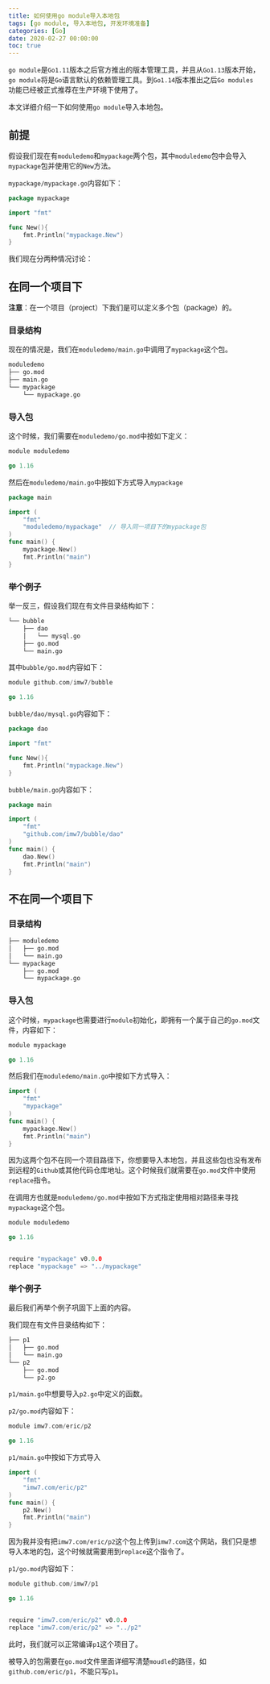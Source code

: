```yaml
---
title: 如何使用go module导入本地包
tags: [go module, 导入本地包, 开发环境准备]
categories: [Go]
date: 2020-02-27 00:00:00
toc: true
---
```


`go module`是`Go1.11`版本之后官方推出的版本管理工具，并且从`Go1.13`版本开始，`go module`将是`Go`语言默认的依赖管理工具。到`Go1.14`版本推出之后`Go modules` 功能已经被正式推荐在生产环境下使用了。<!--more-->

本文详细介绍一下如何使用`go module`导入本地包。

## 前提

假设我们现在有`moduledemo`和`mypackage`两个包，其中`moduledemo`包中会导入`mypackage`包并使用它的`New`方法。

`mypackage/mypackage.go`内容如下：

```go
package mypackage

import "fmt"

func New(){
	fmt.Println("mypackage.New")
}
```

我们现在分两种情况讨论：

## 在同一个项目下

**注意**：在一个项目（project）下我们是可以定义多个包（package）的。

### 目录结构

现在的情况是，我们在`moduledemo/main.go`中调用了`mypackage`这个包。

```bash
moduledemo
├── go.mod
├── main.go
└── mypackage
    └── mypackage.go
```

### 导入包

这个时候，我们需要在`moduledemo/go.mod`中按如下定义：

```go
module moduledemo

go 1.16
```

然后在`moduledemo/main.go`中按如下方式导入`mypackage`

```go
package main

import (
	"fmt"
	"moduledemo/mypackage"  // 导入同一项目下的mypackage包
)
func main() {
	mypackage.New()
	fmt.Println("main")
}
```

### 举个例子

举一反三，假设我们现在有文件目录结构如下：

```bash
└── bubble
    ├── dao
    │   └── mysql.go
    ├── go.mod
    └── main.go
```

其中`bubble/go.mod`内容如下：

```go
module github.com/imw7/bubble

go 1.16
```

`bubble/dao/mysql.go`内容如下：

```go
package dao

import "fmt"

func New(){
	fmt.Println("mypackage.New")
}
```

`bubble/main.go`内容如下：

```go
package main

import (
	"fmt"
	"github.com/imw7/bubble/dao"
)
func main() {
	dao.New()
	fmt.Println("main")
}
```

## 不在同一个项目下

### 目录结构

```bash
├── moduledemo
│   ├── go.mod
│   └── main.go
└── mypackage
    ├── go.mod
    └── mypackage.go
```

### 导入包

这个时候，`mypackage`也需要进行`module`初始化，即拥有一个属于自己的`go.mod`文件，内容如下：

```go
module mypackage

go 1.16
```

然后我们在`moduledemo/main.go`中按如下方式导入：

```go
import (
	"fmt"
	"mypackage"
)
func main() {
	mypackage.New()
	fmt.Println("main")
}
```

因为这两个包不在同一个项目路径下，你想要导入本地包，并且这些包也没有发布到远程的`Github`或其他代码仓库地址。这个时候我们就需要在`go.mod`文件中使用`replace`指令。

在调用方也就是`moduledemo/go.mod`中按如下方式指定使用相对路径来寻找`mypackage`这个包。

```go
module moduledemo

go 1.16


require "mypackage" v0.0.0
replace "mypackage" => "../mypackage"
```

### 举个例子

最后我们再举个例子巩固下上面的内容。

我们现在有文件目录结构如下：

```bash
├── p1
│   ├── go.mod
│   └── main.go
└── p2
    ├── go.mod
    └── p2.go
```

`p1/main.go`中想要导入`p2.go`中定义的函数。

`p2/go.mod`内容如下：

```go
module imw7.com/eric/p2

go 1.16
```

`p1/main.go`中按如下方式导入

```go
import (
	"fmt"
	"imw7.com/eric/p2"
)
func main() {
	p2.New()
	fmt.Println("main")
}
```

因为我并没有把`imw7.com/eric/p2`这个包上传到`imw7.com`这个网站，我们只是想导入本地的包，这个时候就需要用到`replace`这个指令了。

`p1/go.mod`内容如下：

```go
module github.com/imw7/p1

go 1.16


require "imw7.com/eric/p2" v0.0.0
replace "imw7.com/eric/p2" => "../p2"
```

此时，我们就可以正常编译`p1`这个项目了。

被导入的包需要在`go.mod`文件里面详细写清楚`moudle`的路径，如`github.com/eric/p1`，不能只写`p1`。